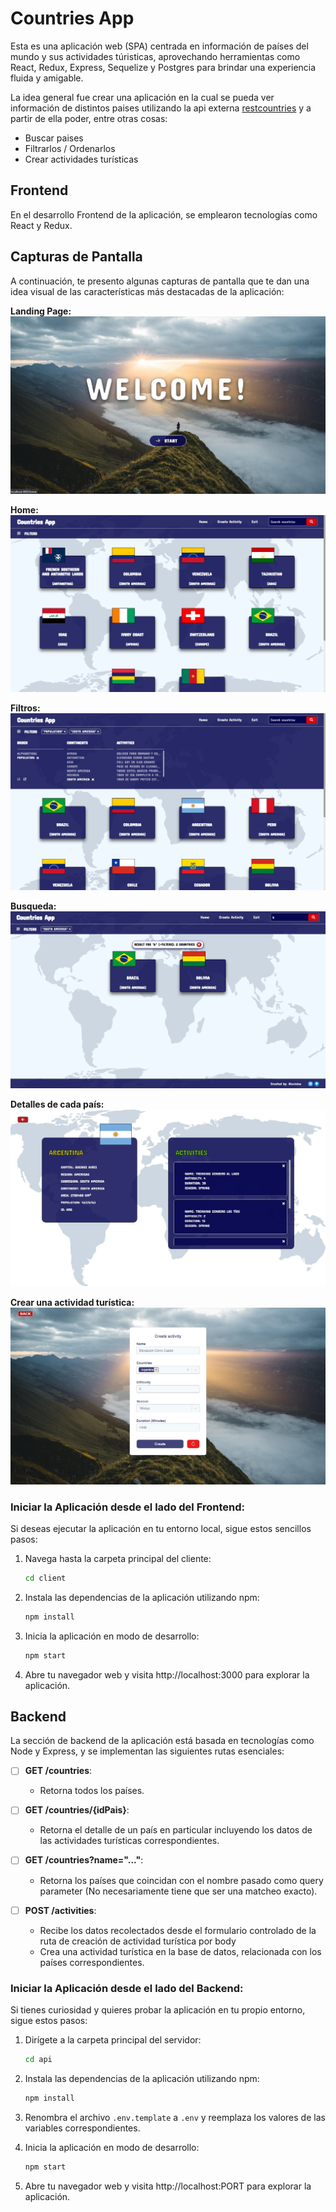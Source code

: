 # Countries App

Esta es una aplicación web (SPA) centrada en información de países del mundo y sus actividades túristicas, aprovechando herramientas como React, Redux, Express, Sequelize y Postgres para brindar una experiencia fluida y amigable.

La idea general fue crear una aplicación en la cual se pueda ver información de  distintos paises utilizando la api externa [restcountries](https://restcountries.com/) y a partir de ella poder, entre otras cosas:

- Buscar paises
- Filtrarlos / Ordenarlos
- Crear actividades turísticas

## Frontend

En el desarrollo Frontend de la aplicación, se emplearon tecnologías como React y Redux.

## Capturas de Pantalla

A continuación, te presento algunas capturas de pantalla que te dan una idea visual de las características más destacadas de la aplicación:

**Landing Page:**
![Página de Inicio](./captures/Landing-Page.jpg)

**Home:**
![Inicio](./captures/Home.jpg)

**Filtros:**
![Filtros](./captures/Filters.jpg)

**Busqueda:**
![Search Countries](./captures/Search.jpg)

**Detalles de cada país:**
![Details country](./captures/Details-Country.jpg)

**Crear una actividad turística:**
![Create activity](./captures/Create-Activity.jpg)

### Iniciar la Aplicación desde el lado del Frontend:

Si deseas ejecutar la aplicación en tu entorno local, sigue estos sencillos pasos:

1. Navega hasta la carpeta principal del cliente:
   ```bash
   cd client
   ```

2. Instala las dependencias de la aplicación utilizando npm:
   ```bash
   npm install
   ```

3. Inicia la aplicación en modo de desarrollo:
   ```bash
   npm start
   ```

4. Abre tu navegador web y visita http://localhost:3000 para explorar la aplicación.

## Backend

La sección de backend de la aplicación está basada en tecnologías como Node y Express, y se implementan las siguientes rutas esenciales:

- [ ] __GET /countries__:
  - Retorna todos los países.

- [ ] __GET /countries/{idPais}__:
  - Retorna el detalle de un país en particular incluyendo los datos de las actividades turísticas correspondientes.

- [ ] __GET /countries?name="..."__:
  - Retorna los países que coincidan con el nombre pasado como query parameter (No necesariamente tiene que ser una matcheo exacto).

- [ ] __POST /activities__:
  - Recibe los datos recolectados desde el formulario controlado de la ruta de creación de actividad turística por body
  - Crea una actividad turística en la base de datos, relacionada con los países correspondientes.

### Iniciar la Aplicación desde el lado del Backend:

Si tienes curiosidad y quieres probar la aplicación en tu propio entorno, sigue estos pasos:

1. Dirígete a la carpeta principal del servidor:
   ```bash
   cd api
   ```

2. Instala las dependencias de la aplicación utilizando npm:
   ```bash
   npm install
   ```

3. Renombra el archivo ``.env.template`` a ``.env`` y reemplaza los valores de las variables correspondientes. 

4. Inicia la aplicación en modo de desarrollo:
   ```bash
   npm start
   ```

4. Abre tu navegador web y visita http://localhost:PORT para explorar la aplicación.
